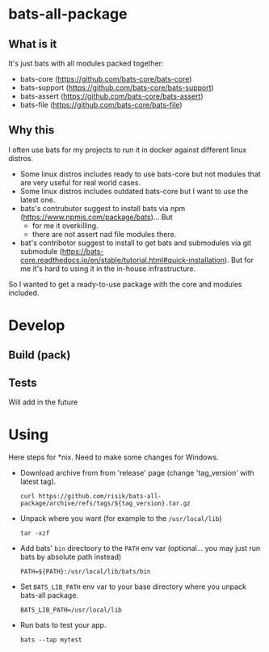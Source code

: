# bats-all-package

## What is it

It's just bats with all modules packed together:
* bats-core (https://github.com/bats-core/bats-core)
* bats-support (https://github.com/bats-core/bats-support)
* bats-assert (https://github.com/bats-core/bats-assert)
* bats-file (https://github.com/bats-core/bats-file)

## Why this

I often use bats for my projects to run it in docker against different linux distros.
* Some linux distros includes ready to use bats-core but not modules that are very useful for real world cases.
* Some linux distros includes outdated bats-core but I want to use the latest one.
* bats's contrubutor suggest to install bats via npm (https://www.npmjs.com/package/bats)... But
  * for me it overkilling.
  * there are not assert nad file modules there.
* bat's contribotor suggest to install to get bats and submodules via git submodule (https://bats-core.readthedocs.io/en/stable/tutorial.html#quick-installation). But for me it's hard to using it in the in-house infrastructure.

So I wanted to get a ready-to-use package with the core and modules included.

# Develop

## Build (pack)

## Tests

Will add in the future

# Using

Here steps for *nix. Need to make some changes for Windows.

* Download archive from from 'release' page (change 'tag_version' with latest tag).
  ```
  curl https://github.com/risik/bats-all-package/archive/refs/tags/${tag_version}.tar.gz
  ```
* Unpack where you want (for example to the `/usr/local/lib`)
  ```
  tar -xzf 
  ```
* Add bats' `bin` directoory to the `PATH` env var (optional... you may just run bats by absolute path instead)
  ```
  PATH=${PATH}:/usr/local/lib/bats/bin
  ```
* Set `BATS_LIB_PATH` env var to your base directory where you unpack bats-all package.
  ```
  BATS_LIB_PATH=/usr/local/lib
  ```
* Run bats to test your app.
  ```
  bats --tap mytest
  ```
